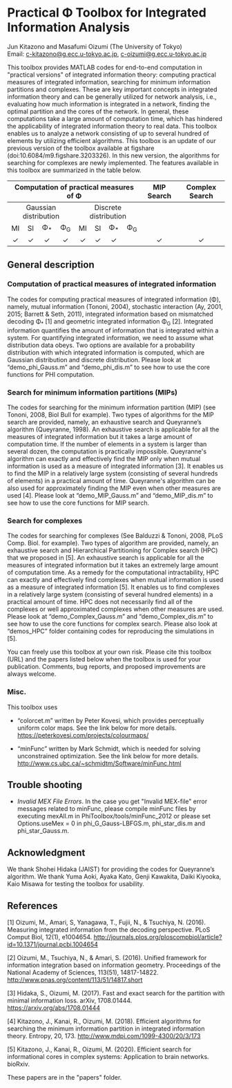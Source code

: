 # Practical &Phi; Toolbox for Integrated Information Analysis
Jun Kitazono and Masafumi Oizumi (The University of Tokyo)  
Email: c-kitazono@g.ecc.u-tokyo.ac.jp, c-oizumi@g.ecc.u-tokyo.ac.jp 
 
This toolbox provides MATLAB codes for end-to-end computation in "practical versions" of integrated information theory: computing practical measures of integrated information, searching for minimum information partitions and complexes. These are key important concepts in integrated information theory and can be generally utilized for network analysis, i.e., evaluating how much information is integrated in a network, finding the optimal partition and the cores of the network. In general, these computations take a large amount of computation time, which has hindered the applicability of integrated information theory to real data. This toolbox enables us to analyze a network consisting of up to several hundred of elements by utilizing efficient algorithms. This toolbox is an update of our previous version of the toolbox available at figshare (doi:10.6084/m9.figshare.3203326). In this new version, the algorithms for searching for complexes are newly implemented. The features available in this toolbox are summarized in the table below.
 
<table>
   <thead>
       <tr align='center'>
           <th colspan=8>Computation of practical measures of &Phi;</th> <th>MIP Search</th> <th>Complex Search</th>
       </tr>
   </thead>
   <tbody>
       <tr align='center'>
           <td colspan=4>Gaussian distribution</td>
           <td colspan=4>Discrete distribution</td>
           <td rowspan=2></td>
           <td rowspan=2></td>
       </tr>
       <tr align='center'>
           <td>MI</td>
           <td>SI</td>
           <td>&Phi;<sub>*</sub></td>
           <td>&Phi;<sub>G</sub></td>
           <td>MI</td>
           <td>SI</td>
           <td>&Phi;<sub>*</sub></td>
           <td>&Phi;<sub>G</sub></td>
       </tr>
       <tr align='center'>
           <td>&#10003;</td> <!-- Gaussian -->
           <td>&#10003;</td>
           <td>&#10003;</td>
           <td>&#10003;</td>
           <td>&#10003;</td> <!-- Discrete -->
           <td>&#10003;</td>
           <td>&#10003;</td>
           <td></td>
           <td>&#10003;</td> <!-- MIP Search -->
           <td>&#10003;</td> <!-- Complex Search -->
       </tr>
   </tbody>
</table>
 
## General description
 
### Computation of practical measures of integrated information
The codes for computing practical measures of integrated information (&Phi;), namely, mutual information (Tononi, 2004), stochastic interaction (Ay, 2001, 2015; Barrett & Seth, 2011), integrated information based on mismatched decoding &Phi;<sub>*</sub> [1] and geometric integrated information &Phi;<sub>G</sub> [2]. Integrated information quantifies the amount of information that is integrated within a system. For quantifying integrated information, we need to assume what distribution data obeys. Two options are available for a probability distribution with which integrated information is computed, which are Gaussian distribution and discrete distribution. Please look at “demo_phi_Gauss.m” and “demo_phi_dis.m” to see how to use the core functions for PHI computation.
 
### Search for minimum information partitions (MIPs)
The codes for searching for the minimum information partition (MIP) (see Tononi, 2008, Biol Bull for example). Two types of algorithms for the MIP search are provided, namely, an exhaustive search and Queyranne’s algorithm (Queyranne, 1998). An exhaustive search is applicable for all the measures of integrated information but it takes a large amount of computation time. If the number of elements in a system is larger than several dozen, the computation is practically impossible. Queyranne's algorithm can exactly and effectively find the MIP only when mutual information is used as a measure of integrated information [3]. It enables us to find the MIP in a relatively large system (consisting of several hundreds of elements) in a practical amount of time. Queyranne's algorithm can be also used for approximately finding the MIP even when other measures are used [4]. Please look at “demo_MIP_Gauss.m” and “demo_MIP_dis.m” to see how to use the core functions for MIP search.
 
### Search for complexes
The codes for searching for complexes (See Balduzzi & Tononi, 2008, PLoS Comp. Biol. for example). Two types of algorithm are provided, namely, an exhaustive search and Hierarchical Partitioning for Complex search (HPC) that we proposed in [5]. An exhaustive search is applicable for all the measures of integrated information but it takes an extremely large amount of computation time. As a remedy for the computational intractability, HPC can exactly and effectively find complexes when mutual information is used as a measure of integrated information [5]. It enables us to find complexes in a relatively large system (consisting of several hundred elements) in a practical amount of time. HPC does not necessarily find all of the complexes or well approximated complexes when other measures are used. Please look at “demo_Complex_Gauss.m” and “demo_Complex_dis.m” to see how to use the core functions for complex search. Please also look at “demos_HPC” folder containing codes for reproducing the simulations in [5].
 
You can freely use this toolbox at your own risk. Please cite this toolbox (URL) and the papers listed below when the toolbox is used for your publication. Comments, bug reports, and proposed improvements are always welcome. 
 
 
### Misc.
This toolbox uses 
- “colorcet.m” written by Peter Kovesi, which provides perceptually uniform color maps. See the link below for more details. 
https://peterkovesi.com/projects/colourmaps/ 
 
- “minFunc” written by Mark Schmidt, which is needed for solving unconstrained optimization. See the link below for more details. 
http://www.cs.ubc.ca/~schmidtm/Software/minFunc.html
 
 
## Trouble shooting
- *Invalid MEX File Errors*. In the case you get "Invalid MEX-file" error messages related to minFunc, please compile minFunc files by executing mexAll.m in PhiToolbox/tools/minFunc_2012 or please set Options.useMex = 0 in phi_G_Gauss-LBFGS.m, phi_star_dis.m and phi_star_Gauss.m.
 
 
## Acknowledgment
We thank Shohei Hidaka (JAIST) for providing the codes for Queyranne’s algorithm. We thank Yuma Aoki, Ayaka Kato, Genji Kawakita, Daiki Kiyooka, Kaio Misawa for testing the toolbox for usability.
 
## References
[1] Oizumi, M., Amari, S, Yanagawa, T., Fujii, N., & Tsuchiya, N. (2016). Measuring integrated information from the decoding perspective. PLoS Comput Biol, 12(1), e1004654. http://journals.plos.org/ploscompbiol/article?id=10.1371/journal.pcbi.1004654
 
[2] Oizumi, M., Tsuchiya, N., & Amari, S. (2016). Unified framework for information integration based on information geometry. Proceedings of the National Academy of Sciences, 113(51), 14817-14822. http://www.pnas.org/content/113/51/14817.short
 
[3] Hidaka, S., Oizumi, M. (2017). Fast and exact search for the partition with minimal information loss. arXiv, 1708.01444. https://arxiv.org/abs/1708.01444
 
[4] Kitazono, J., Kanai, R., Oizumi, M. (2018). Efficient algorithms for searching the minimum information partition in integrated information theory. Entropy, 20, 173.
http://www.mdpi.com/1099-4300/20/3/173
 
[5] Kitazono, J., Kanai, R., Oizumi, M. (2020). Efficient search for informational cores in complex systems: Application to brain networks. bioRxiv.
 
These papers are in the "papers" folder.





